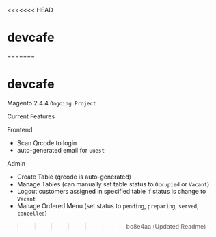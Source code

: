 <<<<<<< HEAD
# devcafe
=======
# devcafe 

Magento 2.4.4 `Ongoing Project`

Current Features

Frontend
- Scan Qrcode to login
- auto-generated email for `Guest`

Admin
- Create Table (qrcode is auto-generated)
- Manage Tables (can manually set table status to `Occupied` or `Vacant`)
- Logout customers assigned in specified table if status is change to `Vacant`
- Manage Ordered Menu (set status to `pending`, `preparing`, `served`, `cancelled`)
>>>>>>> bc8e4aa (Updated Readme)

